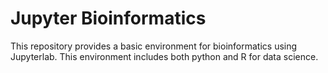 # Jupyter Bioinformatics

This repository provides a basic environment for bioinformatics using Jupyterlab.
This environment includes both python and R for data science.
